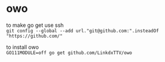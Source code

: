 # owo

to make go get use ssh  
`git config --global --add url."git@github.com:".insteadOf "https://github.com/"`

to install owo  
`GO111MODULE=off go get github.com/LinkdxTTV/owo`
